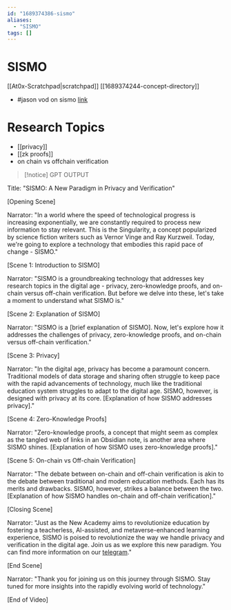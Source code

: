 ```yaml
---
id: "1689374386-sismo"
aliases:
  - "SISMO"
tags: []
---
```


# SISMO
[[At0x-Scratchpad|scratchpad]]
[[1689374244-concept-directory]]
- #jason vod on sismo [link](https://www.youtube.com/watch?v=ztISBU-JwVw&t=1s)

# Research Topics

- [[privacy]]
- [[zk proofs]]
- on chain vs offchain verification

>[!notice] GPT OUTPUT

Title: "SISMO: A New Paradigm in Privacy and Verification"

[Opening Scene]

Narrator: "In a world where the speed of technological progress is increasing exponentially, we are constantly required to process new information to stay relevant. This is the Singularity, a concept popularized by science fiction writers such as Vernor Vinge and Ray Kurzweil. Today, we're going to explore a technology that embodies this rapid pace of change - SISMO."

[Scene 1: Introduction to SISMO]

Narrator: "SISMO is a groundbreaking technology that addresses key research topics in the digital age - privacy, zero-knowledge proofs, and on-chain versus off-chain verification. But before we delve into these, let's take a moment to understand what SISMO is."

[Scene 2: Explanation of SISMO]

Narrator: "SISMO is a [brief explanation of SISMO]. Now, let's explore how it addresses the challenges of privacy, zero-knowledge proofs, and on-chain versus off-chain verification."

[Scene 3: Privacy]

Narrator: "In the digital age, privacy has become a paramount concern. Traditional models of data storage and sharing often struggle to keep pace with the rapid advancements of technology, much like the traditional education system struggles to adapt to the digital age. SISMO, however, is designed with privacy at its core. [Explanation of how SISMO addresses privacy]."

[Scene 4: Zero-Knowledge Proofs]

Narrator: "Zero-knowledge proofs, a concept that might seem as complex as the tangled web of links in an Obsidian note, is another area where SISMO shines. [Explanation of how SISMO uses zero-knowledge proofs]."

[Scene 5: On-chain vs Off-chain Verification]

Narrator: "The debate between on-chain and off-chain verification is akin to the debate between traditional and modern education methods. Each has its merits and drawbacks. SISMO, however, strikes a balance between the two. [Explanation of how SISMO handles on-chain and off-chain verification]."

[Closing Scene]

Narrator: "Just as the New Academy aims to revolutionize education by fostering a teacherless, AI-assisted, and metaverse-enhanced learning experience, SISMO is poised to revolutionize the way we handle privacy and verification in the digital age. Join us as we explore this new paradigm. You can find more information on our [telegram](https://t.me/NerdQuarters)."

[End Scene]

Narrator: "Thank you for joining us on this journey through SISMO. Stay tuned for more insights into the rapidly evolving world of technology."

[End of Video]
